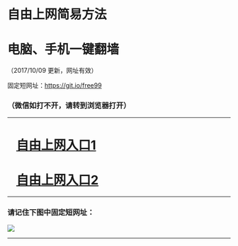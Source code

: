 ﻿# 自由上网简易方法

# 电脑、手机一键翻墙

（2017/10/09 更新，网址有效）

固定短网址：https://git.io/free99

### （微信如打不开，请转到浏览器打开）


***





# &nbsp;&nbsp; <a href="http://ft464129242.fwq-tz-1001.info/fwqtz01.html?t=100900121266 " target="_blank">自由上网入口1</a>
# &nbsp;&nbsp; <a href="http://ft2203027116.fwq-tz-1002.info/fwqtz02.html?t=100900110952 " target="_blank">自由上网入口2</a>
***

### 请记住下图中固定短网址：

<img src="https://s3-us-west-2.amazonaws.com/fwq-1001/yjfq-20170905okok.png" /> 


***

